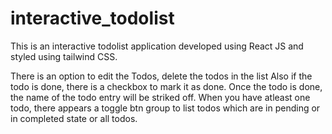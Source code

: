 # interactive_todolist
This is an interactive todolist application developed using React JS and styled using tailwind CSS. 

There is an option to edit the Todos, delete the todos in the list
Also if the todo is done, there is a checkbox to mark it as done.
Once the todo is done, the name of the todo entry will be striked off.
When you have atleast one todo, there appears a toggle btn group to list todos which are in pending or in completed state or all todos. 
